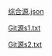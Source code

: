 [综合源.json](https://github.com/user-attachments/files/20835009/default.json)



[Git源s1.txt](https://github.com/user-attachments/files/20832197/Git.s1.txt)

[Git源s2.txt](https://github.com/user-attachments/files/20832209/Git.s2.txt)